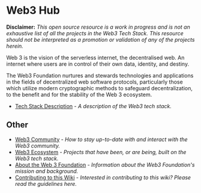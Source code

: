 # Web3 Hub

**Disclaimer:** _This open source resource is a work in progress and is not an exhaustive list of all the projects in the Web3 Tech Stack. This resource should not be interpreted as a promotion or validation of any of the projects herein._

Web 3 is the vision of the serverless internet, the decentralised web. An internet where users are in control of their own data, identity, and destiny.

The Web3 Foundation nurtures and stewards technologies and applications in the fields of decentralized web software protocols, particularly those which utilize modern cryptographic methods to safeguard decentralization, to the benefit and for the stability of the Web 3 ecosystem.

* [Tech Stack Description](tech_stack/tech_stack_overview) - _A description of the Web3 tech stack._

## Other

* [Web3 Community](community) - _How to stay up-to-date with and interact with the Web3 community._
* [Web3 Ecosystem](ecosystem) - _Projects that have been, or are being, built on the Web3 tech stack._
* [About the Web 3 Foundation](web3_mission_and_background) - _Information about the Web3 Foundation's mission and background._
* [Contributing to this Wiki](contributing) - _Interested in contributing to this wiki?  Please read the guidelines here._
